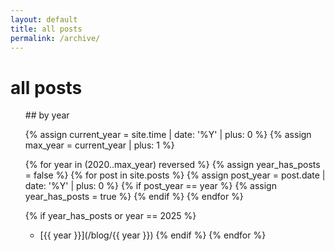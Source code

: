 ```yaml
---
layout: default
title: all posts
permalink: /archive/
---
```


<h1>all posts</h1>
<ul>
## by year

{% assign current_year = site.time | date: '%Y' | plus: 0 %}
{% assign max_year = current_year | plus: 1 %}

{% for year in (2020..max_year) reversed %}
  {% assign year_has_posts = false %}
  {% for post in site.posts %}
    {% assign post_year = post.date | date: '%Y' | plus: 0 %}
    {% if post_year == year %}
      {% assign year_has_posts = true %}
    {% endif %}
  {% endfor %}
  
  {% if year_has_posts or year == 2025 %}
- [{{ year }}](/blog/{{ year }})
  {% endif %}
{% endfor %}
</ul>
